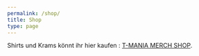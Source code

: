 ```yaml
---
permalink: /shop/
title: Shop
type: page
---
```


Shirts und Krams könnt ihr hier kaufen : [T-MANIA MERCH SHOP](https://t-mania.myspreadshop.de).
